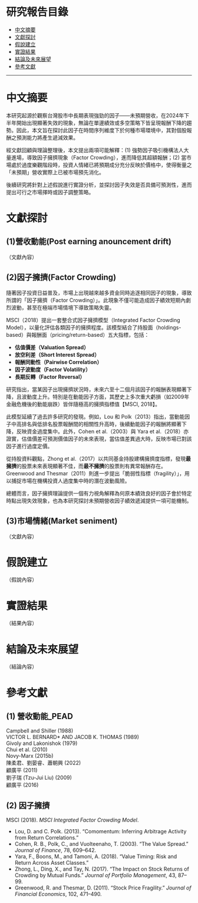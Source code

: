 # 研究報告目錄

- [中文摘要](#中文摘要)
- [文獻探討](#文獻探討)
- [假說建立](#假說建立)
- [實證結果](#實證結果)
- [結論及未來展望](#結論及未來展望)
- [參考文獻](#參考文獻)

---

# 中文摘要

本研究起源於觀察台灣股市中長期表現強勁的因子——未預期營收，在2024年下半年開始出現顯著失效的現象，無論在單邊績效或多空策略下皆呈現報酬下降的趨勢。因此，本文旨在探討此因子在時間序列維度下於何種市場環境中，其對個股報酬之預測能力將產生遞減效果。

經文獻回顧與理論整理後，本文提出兩項可能解釋：(1) 強勢因子吸引機構法人大量進場，導致因子擁擠現象（Factor Crowding），進而降低其超額報酬；(2) 當市場處於過度樂觀階段時，投資人情緒已將預期成分充分反映於價格中，使得衡量之「未預期」營收實際上已被市場預先消化。

後續研究將針對上述假說進行實證分析，並探討因子失效是否具備可預測性，進而提出可行之市場擇時或因子調整策略。

# 文獻探討

## (1)營收動能(Post earning anouncement drift)
（文獻內容）

## (2)因子擁擠(Factor Crowding)
隨著因子投資日益普及，市場上出現越來越多資金同時追逐相同因子的現象，導致所謂的「因子擁擠（Factor Crowding）」。此現象不僅可能造成因子績效短期內劇烈波動，甚至在極端市場情境下導致策略失靈。

MSCI（2018）提出一套整合式因子擁擠模型（Integrated Factor Crowding Model），以量化評估各類因子的擁擠程度。該模型結合了持股面（holdings-based）與報酬面（pricing/return-based）五大指標，包括：
- **估值價差（Valuation Spread）**
- **放空利差（Short Interest Spread）**
- **報酬同動性（Pairwise Correlation）**
- **因子波動度（Factor Volatility）**
- **長期反轉（Factor Reversal）**

研究指出，當某因子出現擁擠狀況時，未來六至十二個月該因子的報酬表現顯著下降，且波動度上升。特別是在動能因子方面，其歷史上多次重大虧損（如2009年金融危機後的動能崩跌）皆伴隨極高的擁擠指標值【MSCI, 2018】。

此模型延續了過去許多研究的發現。例如，Lou 和 Polk（2013）指出，當動能因子中高排名與低排名股票報酬間的相關性升高時，後續動能因子的報酬將顯著下降，反映資金過度集中。此外，Cohen et al.（2003）與 Yara et al.（2018）亦證實，估值價差可預測價值因子的未來表現，當估值差異過大時，反映市場已對該因子進行過度定價。

從持股資料觀點，Zhong et al.（2017）以共同基金持股建構擁擠度指標，發現**最擁擠**的股票未來表現顯著不佳，而**最不擁擠**的股票則有異常報酬存在。Greenwood and Thesmar（2011）則進一步提出「脆弱性指標（fragility）」，用以捕捉市場在機構投資人過度集中時的潛在波動風險。

總體而言，因子擁擠理論提供一個有力視角解釋為何原本績效良好的因子會於特定時點出現失效現象，也為本研究探討未預期營收因子績效遞減提供一項可能機制。

## (3)市場情緒(Market seniment)
（文獻內容）

# 假說建立

（假說內容）

# 實證結果

（結果內容）

# 結論及未來展望

（結論內容）

# 參考文獻

## (1) 營收動能_PEAD  
Campbell and Shiller (1988)  
VICTOR L. BERNARD* AND JACOB K. THOMAS (1989)  
Givoly and Lakonishok (1979)  
Chui et al. (2010)  
Novy-Marx (2015b)  
陳柔君、劉晏睿、蕭朝興 (2022)  
顧廣平 (2011)  
劉子瑞 (Tzu-Jui Liu) (2009)  
顧廣平 (2016)

## (2) 因子擁擠  
MSCI (2018). *MSCI Integrated Factor Crowding Model*.  
- Lou, D. and C. Polk. (2013). “Comomentum: Inferring Arbitrage Activity from Return Correlations.”  
- Cohen, R. B., Polk, C., and Vuolteenaho, T. (2003). “The Value Spread.” *Journal of Finance*, 78, 609–642.  
- Yara, F., Boons, M., and Tamoni, A. (2018). “Value Timing: Risk and Return Across Asset Classes.”  
- Zhong, L., Ding, X., and Tay, N. (2017). “The Impact on Stock Returns of Crowding by Mutual Funds.” *Journal of Portfolio Management*, 43, 87–99.  
- Greenwood, R. and Thesmar, D. (2011). “Stock Price Fragility.” *Journal of Financial Economics*, 102, 471–490.


